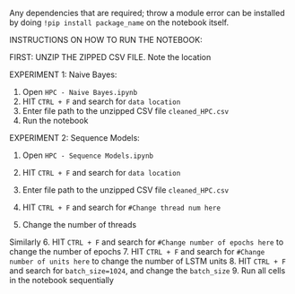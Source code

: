 Any dependencies that are required; throw a module error can be installed by doing `!pip install package_name` on the notebook itself.

INSTRUCTIONS ON HOW TO RUN THE NOTEBOOK:

FIRST: UNZIP THE ZIPPED CSV FILE. Note the location

EXPERIMENT 1: Naive Bayes:

1. Open `HPC - Naive Bayes.ipynb` 
2. HIT `CTRL + F` and search for `data location`
3. Enter file path to the unzipped CSV file `cleaned_HPC.csv`
4. Run the notebook


EXPERIMENT 2: Sequence Models:

1. Open `HPC - Sequence Models.ipynb` 

2. HIT `CTRL + F` and search for `data location`
3. Enter file path to the unzipped CSV file `cleaned_HPC.csv`

4. HIT `CTRL + F` and search for `#Change thread num here`
5. Change the number of threads

Similarly
6. HIT `CTRL + F` and search for `#Change number of epochs here` to change the number of epochs
7. HIT `CTRL + F` and search for `#Change number of units here` to change the number of LSTM units
8. HIT `CTRL + F` and search for `batch_size=1024`, and change the `batch_size`
9. Run all cells in the notebook sequentially

